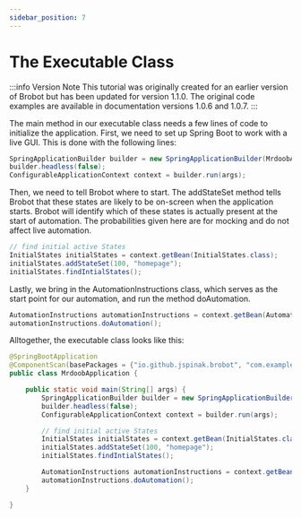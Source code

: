 ```yaml
---
sidebar_position: 7
---
```


# The Executable Class

:::info Version Note
This tutorial was originally created for an earlier version of Brobot but has been updated for version 1.1.0. The original code examples are available in documentation versions 1.0.6 and 1.0.7.
:::

The main method in our executable class needs a few lines of code to initialize the application. 
First, we need to set up Spring Boot to work with a live GUI. This is done with the following lines:

```java
SpringApplicationBuilder builder = new SpringApplicationBuilder(MrdoobApplication.class);
builder.headless(false);
ConfigurableApplicationContext context = builder.run(args);
```

Then, we need to tell Brobot where to start. The addStateSet method tells Brobot that these states are likely to
be on-screen when the application starts. Brobot will identify which of these states is actually present at the start
of automation. The probabilities given here are for mocking and do not affect live automation. 

```java
// find initial active States
InitialStates initialStates = context.getBean(InitialStates.class);
initialStates.addStateSet(100, "homepage");
initialStates.findIntialStates();
```

Lastly, we bring in the AutomationInstructions class, which serves as the start point for our automation, and run
the method doAutomation. 

```java
AutomationInstructions automationInstructions = context.getBean(AutomationInstructions.class);
automationInstructions.doAutomation();
```

Alltogether, the executable class looks like this:

```java
@SpringBootApplication
@ComponentScan(basePackages = {"io.github.jspinak.brobot", "com.example.mrdoob"})
public class MrdoobApplication {

    public static void main(String[] args) {
        SpringApplicationBuilder builder = new SpringApplicationBuilder(MrdoobApplication.class);
        builder.headless(false);
        ConfigurableApplicationContext context = builder.run(args);

        // find initial active States
        InitialStates initialStates = context.getBean(InitialStates.class);
        initialStates.addStateSet(100, "homepage");
        initialStates.findIntialStates();

        AutomationInstructions automationInstructions = context.getBean(AutomationInstructions.class);
        automationInstructions.doAutomation();
    }

}
```

